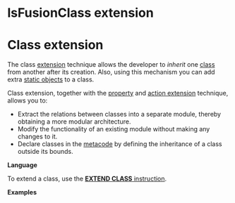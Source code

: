 # lsFusionClass extension

# Class extension

The class [extension](Extensions.md) technique allows the developer to *inherit* one [class](Classes.md) from another after its creation. Also, using this mechanism you can add extra [static objects](Static_objects.md) to a class.

Class extension, together with the [property](Property_extension.md) and [action extension](Action_extension.md) technique, allows you to:

-   Extract the relations between classes into a separate module, thereby obtaining a more modular architecture.
-   Modify the functionality of an existing module without making any changes to it.
-   Declare classes in the [metacode](Metaprogramming.md) by defining the inheritance of a class outside its bounds.

**Language**

To extend a class, use the [**EXTEND CLASS** instruction](EXTEND_CLASS_instruction.md).

**Examples**


